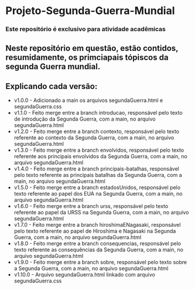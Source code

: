 # Projeto-Segunda-Guerra-Mundial
### Este repositório é exclusivo para atividade acadêmicas

## Neste repositório em questão, estão contidos, resumidamente, os primciapais tópiscos da segunda Guerra mundial.

## Explicando cada versão:

* v1.0.0 - Adicionado a main os arquivos segundaGuerra.html e segundaGuerra.css
* v1.1.0 - Feito merge entre a branch introducao, responsável pelo texto de introdução da Segunda Guerra, com a main, no arquivo segundaGuerra.html
* v1.2.0 - Feito merge entre a branch contexto, responsável pelo texto referente ao contexto da Segunda Guerra, com a main, no arquivo segundaGuerra.html
* v1.3.0 - Feito merge entre a branch envolvidos, responsável pelo texto referente aos principais envolvidos da Segunda Guerra, com a main, no arquivo segundaGuerra.html
* v1.4.0 - Feito merge entre a branch principais-batalhas, responsável pelo texto referente as principais batalhas da Segunda Guerra, com a main, no arquivo segundaGuerra.html
* v1.5.0 - Feito merge entre a branch estadosUnidos, responsável pelo texto referente ao papel dos EUA na Segunda Guerra, com a main, no arquivo segundaGuerra.html
* v1.6.0 - Feito merge entre a branch urss, responsável pelo texto referente ao papel da URSS na Segunda Guerra, com a main, no arquivo segundaGuerra.html
* v1.7.0 - Feito merge entre a branch hiroshimaENagasaki, responsável pelo texto referente ao papel de Hiroshima e Nagasaki na Segunda Guerra, com a main, no arquivo segundaGuerra.html
* v1.8.0 - Feito merge entre a branch consequencias, responsável pelo texto referente as consequências da Segunda Guerra, com a main, no arquivo segundaGuerra.html
* v1.9.0 - Feito merge entre a branch sobre, responsável pelo texto sobre a Segunda Guerra, com a main, no arquivo segundaGuerra.html
* v1.10.0 - Arquivo segundaGuerra.html linkado com arquivo segundaGuerra.css




